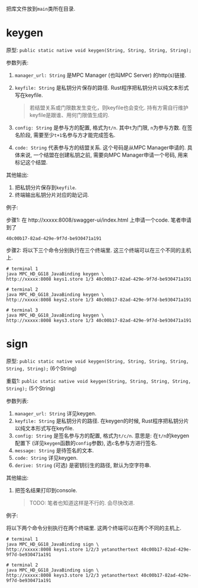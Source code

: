 把库文件放到`main`类所在目录.

# keygen

原型: `public static native void keygen(String, String, String, String);`

参数列表:

1. `manager_url: String` 是MPC Manager (也叫MPC Server) 的http(s)链接.

2. `keyfile: String` 是私钥分片保存的路径. Rust程序把私钥分片以纯文本形式写在keyfile.

   > 若结盟关系或门限数发生变化，则keyfile也会变化. 持有方需自行维护keyfile是跟谁、用何门限值生成的.

3. `config: String` 是参与方的配置, 格式为`t/n`. 其中`t`为门限, `n`为参与方数. 在签名阶段, 需要至少`t+1`名参与方才能完成签名. 

4. `code: String` 代表参与方的结盟关系. 这个号码是从MPC Manager申请的. 具体来说, 一个结盟在创建私钥之前, 需要向MPC Manager申请一个号码, 用来标记这个结盟.

其他输出: 

1. 把私钥分片保存到`keyfile`.
2. 终端输出私钥分片对应的助记词.

例子:

步骤1: 在 http://xxxxx:8008/swagger-ui/index.html 上申请一个code. 笔者申请到了

```
40c00b17-82ad-429e-9f7d-be930471a191
```

步骤2: 将以下三个命令分别执行在三个终端里. 这三个终端可以在三个不同的主机上.

```
# terminal 1
java MPC_HD_GG18_JavaBinding keygen \
http://xxxxx:8008 keys1.store 1/3 40c00b17-82ad-429e-9f7d-be930471a191

# terminal 2
java MPC_HD_GG18_JavaBinding keygen \
http://xxxxx:8008 keys2.store 1/3 40c00b17-82ad-429e-9f7d-be930471a191

# terminal 3
java MPC_HD_GG18_JavaBinding keygen \
http://xxxxx:8008 keys3.store 1/3 40c00b17-82ad-429e-9f7d-be930471a191
```

# sign

原型: `public static native void keygen(String, String, String, String, String, String);` (6个String)

重载1: `public static native void keygen(String, String, String, String, String);` (5个String)

参数列表:

1. `manager_url: String` 详见keygen.
2. `keyfile: String` 是私钥分片的路径. 在keygen的时候, Rust程序把私钥分片以纯文本形式写在keyfile.
3. `config: String` 是签名参与方的配置, 格式为`t/c/n`. 意思是: 在`t/n`的keygen配置下 (详见`keygen`函数的`config`参数), 选`c`名参与方进行签名.
4. `message: String` 是待签名的文本.
5. `code: String` 详见keygen.
6. `derive: String` (可选) 是密钥衍生的路径, 默认为空字符串.

其他输出:

1. 把签名结果打印到console. 

   > TODO: 笔者也知道这样是不行的. 会尽快改进.

例子:

将以下两个命令分别执行在两个终端里. 这两个终端可以在两个不同的主机上.

```
# terminal 1
java MPC_HD_GG18_JavaBinding sign \
http://xxxxx:8008 keys1.store 1/2/3 yetanothertext 40c00b17-82ad-429e-9f7d-be930471a191

# terminal 2
java MPC_HD_GG18_JavaBinding sign \
http://xxxxx:8008 keys3.store 1/2/3 yetanothertext 40c00b17-82ad-429e-9f7d-be930471a191
```


